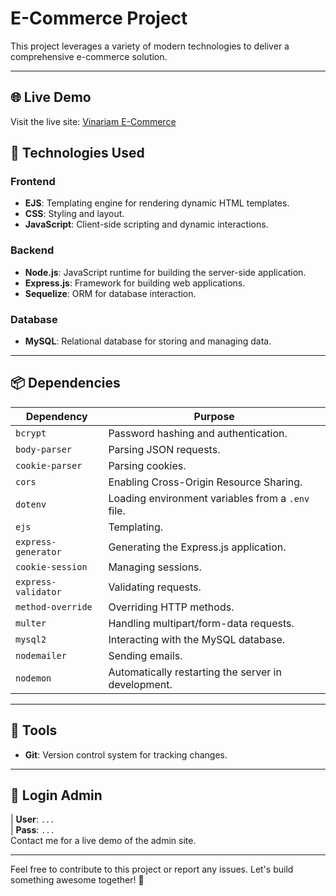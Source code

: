 # E-Commerce Project

This project leverages a variety of modern technologies to deliver a comprehensive e-commerce solution.

---

## 🌐 Live Demo

Visit the live site: [Vinariam E-Commerce](https://vinariam.vercel.app/)

## 🚀 Technologies Used

### **Frontend**
- **EJS**: Templating engine for rendering dynamic HTML templates.
- **CSS**: Styling and layout.
- **JavaScript**: Client-side scripting and dynamic interactions.

### **Backend**
- **Node.js**: JavaScript runtime for building the server-side application.
- **Express.js**: Framework for building web applications.
- **Sequelize**: ORM for database interaction.

### **Database**
- **MySQL**: Relational database for storing and managing data.

---

## 📦 Dependencies

| Dependency         | Purpose                                           |
|--------------------|---------------------------------------------------|
| `bcrypt`           | Password hashing and authentication.              |
| `body-parser`      | Parsing JSON requests.                            |
| `cookie-parser`    | Parsing cookies.                                  |
| `cors`             | Enabling Cross-Origin Resource Sharing.           |
| `dotenv`           | Loading environment variables from a `.env` file. |
| `ejs`              | Templating.                                       |
| `express-generator`| Generating the Express.js application.            |
| `cookie-session`   | Managing sessions.                                |
| `express-validator`| Validating requests.                              |
| `method-override`  | Overriding HTTP methods.                          |
| `multer`           | Handling multipart/form-data requests.            |
| `mysql2`           | Interacting with the MySQL database.              |
| `nodemailer`       | Sending emails.                                   |
| `nodemon`          | Automatically restarting the server in development.|

---

## 🔧 Tools

- **Git**: Version control system for tracking changes.

---

## 🔑 Login Admin

| **User**: `...`  
| **Pass**: `...`  
Contact me for a live demo of the admin site.

---

Feel free to contribute to this project or report any issues. Let's build something awesome together! 🌟
